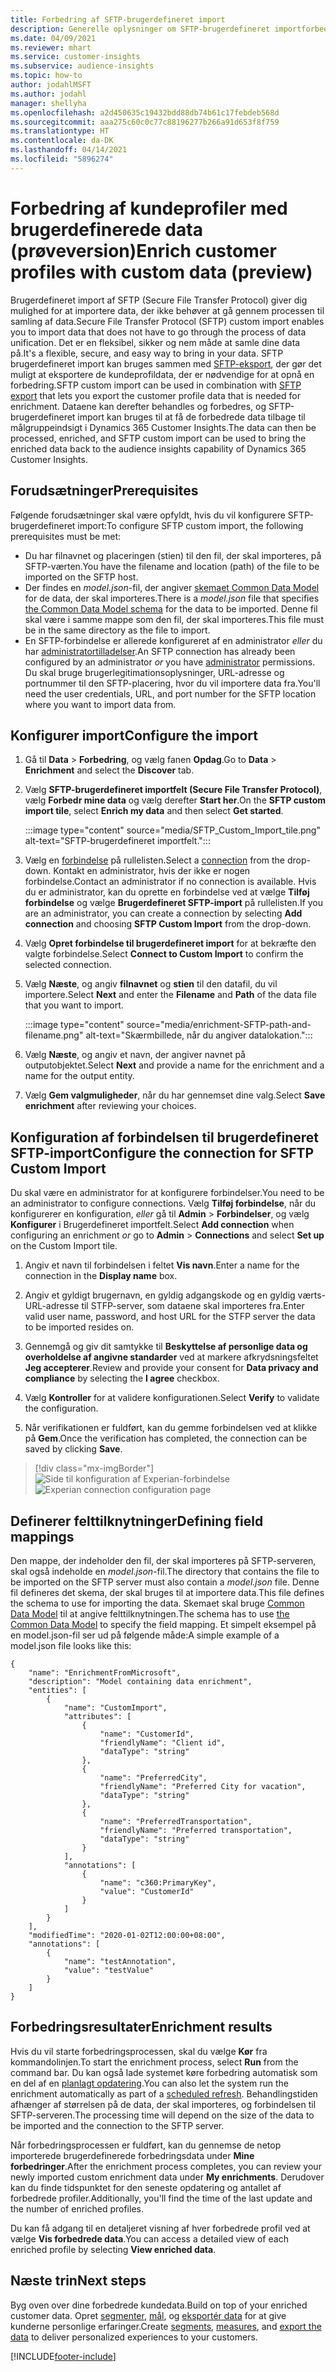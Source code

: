 ```yaml
---
title: Forbedring af SFTP-brugerdefineret import
description: Generelle oplysninger om SFTP-brugerdefineret importforbedring.
ms.date: 04/09/2021
ms.reviewer: mhart
ms.service: customer-insights
ms.subservice: audience-insights
ms.topic: how-to
author: jodahlMSFT
ms.author: jodahl
manager: shellyha
ms.openlocfilehash: a2d450635c19432bdd88db74b61c17febdeb568d
ms.sourcegitcommit: aaa275c60c0c77c88196277b266a91d653f8f759
ms.translationtype: HT
ms.contentlocale: da-DK
ms.lasthandoff: 04/14/2021
ms.locfileid: "5896274"
---
```

# <a name="enrich-customer-profiles-with-custom-data-preview"></a><span data-ttu-id="e1a37-103">Forbedring af kundeprofiler med brugerdefinerede data (prøveversion)</span><span class="sxs-lookup"><span data-stu-id="e1a37-103">Enrich customer profiles with custom data (preview)</span></span>

<span data-ttu-id="e1a37-104">Brugerdefineret import af SFTP (Secure File Transfer Protocol) giver dig mulighed for at importere data, der ikke behøver at gå gennem processen til samling af data.</span><span class="sxs-lookup"><span data-stu-id="e1a37-104">Secure File Transfer Protocol (SFTP) custom import enables you to import data that does not have to go through the process of data unification.</span></span> <span data-ttu-id="e1a37-105">Det er en fleksibel, sikker og nem måde at samle dine data på.</span><span class="sxs-lookup"><span data-stu-id="e1a37-105">It's a flexible, secure, and easy way to bring in your data.</span></span> <span data-ttu-id="e1a37-106">SFTP brugerdefineret import kan bruges sammen med [SFTP-eksport](export-sftp.md), der gør det muligt at eksportere de kundeprofildata, der er nødvendige for at opnå en forbedring.</span><span class="sxs-lookup"><span data-stu-id="e1a37-106">SFTP custom import can be used in combination with [SFTP export](export-sftp.md) that lets you export the customer profile data that is needed for enrichment.</span></span> <span data-ttu-id="e1a37-107">Dataene kan derefter behandles og forbedres, og SFTP-brugerdefineret import kan bruges til at få de forbedrede data tilbage til målgruppeindsigt i Dynamics 365 Customer Insights.</span><span class="sxs-lookup"><span data-stu-id="e1a37-107">The data can then be processed, enriched, and SFTP custom import can be used to bring the enriched data back to the audience insights capability of Dynamics 365 Customer Insights.</span></span>

## <a name="prerequisites"></a><span data-ttu-id="e1a37-108">Forudsætninger</span><span class="sxs-lookup"><span data-stu-id="e1a37-108">Prerequisites</span></span>

<span data-ttu-id="e1a37-109">Følgende forudsætninger skal være opfyldt, hvis du vil konfigurere SFTP-brugerdefineret import:</span><span class="sxs-lookup"><span data-stu-id="e1a37-109">To configure SFTP custom import, the following prerequisites must be met:</span></span>

- <span data-ttu-id="e1a37-110">Du har filnavnet og placeringen (stien) til den fil, der skal importeres, på SFTP-værten.</span><span class="sxs-lookup"><span data-stu-id="e1a37-110">You have the filename and location (path) of the file to be imported on the SFTP host.</span></span>
- <span data-ttu-id="e1a37-111">Der findes en *model.json*-fil, der angiver [skemaet Common Data Model](/common-data-model/) for de data, der skal importeres.</span><span class="sxs-lookup"><span data-stu-id="e1a37-111">There is a *model.json* file that specifies [the Common Data Model schema](/common-data-model/) for the data to be imported.</span></span> <span data-ttu-id="e1a37-112">Denne fil skal være i samme mappe som den fil, der skal importeres.</span><span class="sxs-lookup"><span data-stu-id="e1a37-112">This file must be in the same directory as the file to import.</span></span>
- <span data-ttu-id="e1a37-113">En SFTP-forbindelse er allerede konfigureret af en administrator *eller* du har [administratortilladelser](permissions.md#administrator).</span><span class="sxs-lookup"><span data-stu-id="e1a37-113">An SFTP connection has already been configured by an administrator *or* you have [administrator](permissions.md#administrator) permissions.</span></span> <span data-ttu-id="e1a37-114">Du skal bruge brugerlegitimationsoplysninger, URL-adresse og portnummer til den SFTP-placering, hvor du vil importere data fra.</span><span class="sxs-lookup"><span data-stu-id="e1a37-114">You'll need the user credentials, URL, and port number for the SFTP location where you want to import data from.</span></span>


## <a name="configure-the-import"></a><span data-ttu-id="e1a37-115">Konfigurer import</span><span class="sxs-lookup"><span data-stu-id="e1a37-115">Configure the import</span></span>

1. <span data-ttu-id="e1a37-116">Gå til **Data** > **Forbedring**, og vælg fanen **Opdag**.</span><span class="sxs-lookup"><span data-stu-id="e1a37-116">Go to **Data** > **Enrichment** and select the **Discover** tab.</span></span>

1. <span data-ttu-id="e1a37-117">Vælg **SFTP-brugerdefineret importfelt (Secure File Transfer Protocol)**, vælg **Forbedr mine data** og vælg derefter **Start her**.</span><span class="sxs-lookup"><span data-stu-id="e1a37-117">On the **SFTP custom import tile**, select **Enrich my data** and then select **Get started**.</span></span>

   :::image type="content" source="media/SFTP_Custom_Import_tile.png" alt-text="SFTP-brugerdefineret importfelt.":::

1. <span data-ttu-id="e1a37-119">Vælg en [forbindelse](connections.md) på rullelisten.</span><span class="sxs-lookup"><span data-stu-id="e1a37-119">Select a [connection](connections.md) from the drop-down.</span></span> <span data-ttu-id="e1a37-120">Kontakt en administrator, hvis der ikke er nogen forbindelse.</span><span class="sxs-lookup"><span data-stu-id="e1a37-120">Contact an administrator if no connection is available.</span></span> <span data-ttu-id="e1a37-121">Hvis du er administrator, kan du oprette en forbindelse ved at vælge **Tilføj forbindelse** og vælge **Brugerdefineret SFTP-import** på rullelisten.</span><span class="sxs-lookup"><span data-stu-id="e1a37-121">If you are an administrator, you can create a connection by selecting **Add connection** and choosing **SFTP Custom Import** from the drop-down.</span></span>

1. <span data-ttu-id="e1a37-122">Vælg **Opret forbindelse til brugerdefineret import** for at bekræfte den valgte forbindelse.</span><span class="sxs-lookup"><span data-stu-id="e1a37-122">Select **Connect to Custom Import** to confirm the selected connection.</span></span>

1.  <span data-ttu-id="e1a37-123">Vælg **Næste**, og angiv **filnavnet** og **stien** til den datafil, du vil importere.</span><span class="sxs-lookup"><span data-stu-id="e1a37-123">Select **Next** and enter the **Filename** and **Path** of the data file that you want to import.</span></span>

    :::image type="content" source="media/enrichment-SFTP-path-and-filename.png" alt-text="Skærmbillede, når du angiver datalokation.":::

1. <span data-ttu-id="e1a37-125">Vælg **Næste**, og angiv et navn, der angiver navnet på outputobjektet.</span><span class="sxs-lookup"><span data-stu-id="e1a37-125">Select **Next** and provide a name for the enrichment and a name for the output entity.</span></span> 

1. <span data-ttu-id="e1a37-126">Vælg **Gem valgmuligheder**, når du har gennemset dine valg.</span><span class="sxs-lookup"><span data-stu-id="e1a37-126">Select **Save enrichment** after reviewing your choices.</span></span>

## <a name="configure-the-connection-for-sftp-custom-import"></a><span data-ttu-id="e1a37-127">Konfiguration af forbindelsen til brugerdefineret SFTP-import</span><span class="sxs-lookup"><span data-stu-id="e1a37-127">Configure the connection for SFTP Custom Import</span></span> 

<span data-ttu-id="e1a37-128">Du skal være en administrator for at konfigurere forbindelser.</span><span class="sxs-lookup"><span data-stu-id="e1a37-128">You need to be an administrator to configure connections.</span></span> <span data-ttu-id="e1a37-129">Vælg **Tilføj forbindelse**, når du konfigurerer en konfiguration, *eller* gå til **Admin** > **Forbindelser**, og vælg **Konfigurer** i Brugerdefineret importfelt.</span><span class="sxs-lookup"><span data-stu-id="e1a37-129">Select **Add connection** when configuring an enrichment *or* go to **Admin** > **Connections** and select **Set up** on the Custom Import tile.</span></span>

1. <span data-ttu-id="e1a37-130">Angiv et navn til forbindelsen i feltet **Vis navn**.</span><span class="sxs-lookup"><span data-stu-id="e1a37-130">Enter a name for the connection in the **Display name** box.</span></span>

1. <span data-ttu-id="e1a37-131">Angiv et gyldigt brugernavn, en gyldig adgangskode og en gyldig værts-URL-adresse til STFP-server, som dataene skal importeres fra.</span><span class="sxs-lookup"><span data-stu-id="e1a37-131">Enter valid user name, password, and host URL for the STFP server the data to be imported resides on.</span></span>

1. <span data-ttu-id="e1a37-132">Gennemgå og giv dit samtykke til **Beskyttelse af personlige data og overholdelse af angivne standarder** ved at markere afkrydsningsfeltet **Jeg accepterer**.</span><span class="sxs-lookup"><span data-stu-id="e1a37-132">Review and provide your consent for **Data privacy and compliance** by selecting the **I agree** checkbox.</span></span>

1. <span data-ttu-id="e1a37-133">Vælg **Kontroller** for at validere konfigurationen.</span><span class="sxs-lookup"><span data-stu-id="e1a37-133">Select **Verify** to validate the configuration.</span></span>

1. <span data-ttu-id="e1a37-134">Når verifikationen er fuldført, kan du gemme forbindelsen ved at klikke på **Gem**.</span><span class="sxs-lookup"><span data-stu-id="e1a37-134">Once the verification has completed, the connection can be saved by clicking **Save**.</span></span>

> [!div class="mx-imgBorder"]
   > <span data-ttu-id="e1a37-135">![Side til konfiguration af Experian-forbindelse](media/enrichment-SFTP-connection.png "Side til konfiguration af Experian-forbindelse")</span><span class="sxs-lookup"><span data-stu-id="e1a37-135">![Experian connection configuration page](media/enrichment-SFTP-connection.png "Experian connection configuration page")</span></span>


## <a name="defining-field-mappings"></a><span data-ttu-id="e1a37-136">Definerer felttilknytninger</span><span class="sxs-lookup"><span data-stu-id="e1a37-136">Defining field mappings</span></span> 

<span data-ttu-id="e1a37-137">Den mappe, der indeholder den fil, der skal importeres på SFTP-serveren, skal også indeholde en *model.json*-fil.</span><span class="sxs-lookup"><span data-stu-id="e1a37-137">The directory that contains the file to be imported on the SFTP server must also contain a *model.json* file.</span></span> <span data-ttu-id="e1a37-138">Denne fil defineres det skema, der skal bruges til at importere data.</span><span class="sxs-lookup"><span data-stu-id="e1a37-138">This file defines the schema to use for importing the data.</span></span> <span data-ttu-id="e1a37-139">Skemaet skal bruge [Common Data Model](/common-data-model/) til at angive felttilknytningen.</span><span class="sxs-lookup"><span data-stu-id="e1a37-139">The schema has to use [the Common Data Model](/common-data-model/) to specify the field mapping.</span></span> <span data-ttu-id="e1a37-140">Et simpelt eksempel på en model.json-fil ser ud på følgende måde:</span><span class="sxs-lookup"><span data-stu-id="e1a37-140">A simple example of a model.json file looks like this:</span></span>

```
{
    "name": "EnrichmentFromMicrosoft",
    "description": "Model containing data enrichment",
    "entities": [
        {
            "name": "CustomImport",
            "attributes": [
                {
                    "name": "CustomerId",
                    "friendlyName": "Client id",
                    "dataType": "string"
                },
                {
                    "name": "PreferredCity",
                    "friendlyName": "Preferred City for vacation",
                    "dataType": "string"
                },
                {
                    "name": "PreferredTransportation",
                    "friendlyName": "Preferred transportation",
                    "dataType": "string"
                }
            ],
            "annotations": [
                {
                    "name": "c360:PrimaryKey",
                    "value": "CustomerId"
                }
            ]
        }
    ],
    "modifiedTime": "2020-01-02T12:00:00+08:00",
    "annotations": [
        {
            "name": "testAnnotation",
            "value": "testValue"
        }
    ]
}
```

## <a name="enrichment-results"></a><span data-ttu-id="e1a37-141">Forbedringsresultater</span><span class="sxs-lookup"><span data-stu-id="e1a37-141">Enrichment results</span></span>

<span data-ttu-id="e1a37-142">Hvis du vil starte forbedringsprocessen, skal du vælge **Kør** fra kommandolinjen.</span><span class="sxs-lookup"><span data-stu-id="e1a37-142">To start the enrichment process, select **Run** from the command bar.</span></span> <span data-ttu-id="e1a37-143">Du kan også lade systemet køre forbedring automatisk som en del af en [planlagt opdatering](system.md#schedule-tab).</span><span class="sxs-lookup"><span data-stu-id="e1a37-143">You can also let the system run the enrichment automatically as part of a [scheduled refresh](system.md#schedule-tab).</span></span> <span data-ttu-id="e1a37-144">Behandlingstiden afhænger af størrelsen på de data, der skal importeres, og forbindelsen til SFTP-serveren.</span><span class="sxs-lookup"><span data-stu-id="e1a37-144">The processing time will depend on the size of the data to be imported and the connection to the SFTP server.</span></span>

<span data-ttu-id="e1a37-145">Når forbedringsprocessen er fuldført, kan du gennemse de netop importerede brugerdefinerede forbedringsdata under **Mine forbedringer**.</span><span class="sxs-lookup"><span data-stu-id="e1a37-145">After the enrichment process completes, you can review your newly imported custom enrichment data under **My enrichments**.</span></span> <span data-ttu-id="e1a37-146">Derudover kan du finde tidspunktet for den seneste opdatering og antallet af forbedrede profiler.</span><span class="sxs-lookup"><span data-stu-id="e1a37-146">Additionally, you'll find the time of the last update and the number of enriched profiles.</span></span>

<span data-ttu-id="e1a37-147">Du kan få adgang til en detaljeret visning af hver forbedrede profil ved at vælge **Vis forbedrede data**.</span><span class="sxs-lookup"><span data-stu-id="e1a37-147">You can access a detailed view of each enriched profile by selecting **View enriched data**.</span></span>

## <a name="next-steps"></a><span data-ttu-id="e1a37-148">Næste trin</span><span class="sxs-lookup"><span data-stu-id="e1a37-148">Next steps</span></span>

<span data-ttu-id="e1a37-149">Byg oven over dine forbedrede kundedata.</span><span class="sxs-lookup"><span data-stu-id="e1a37-149">Build on top of your enriched customer data.</span></span> <span data-ttu-id="e1a37-150">Opret [segmenter](segments.md), [mål](measures.md), og [eksportér data](export-destinations.md) for at give kunderne personlige erfaringer.</span><span class="sxs-lookup"><span data-stu-id="e1a37-150">Create [segments](segments.md), [measures](measures.md), and [export the data](export-destinations.md) to deliver personalized experiences to your customers.</span></span>

[!INCLUDE[footer-include](../includes/footer-banner.md)]
